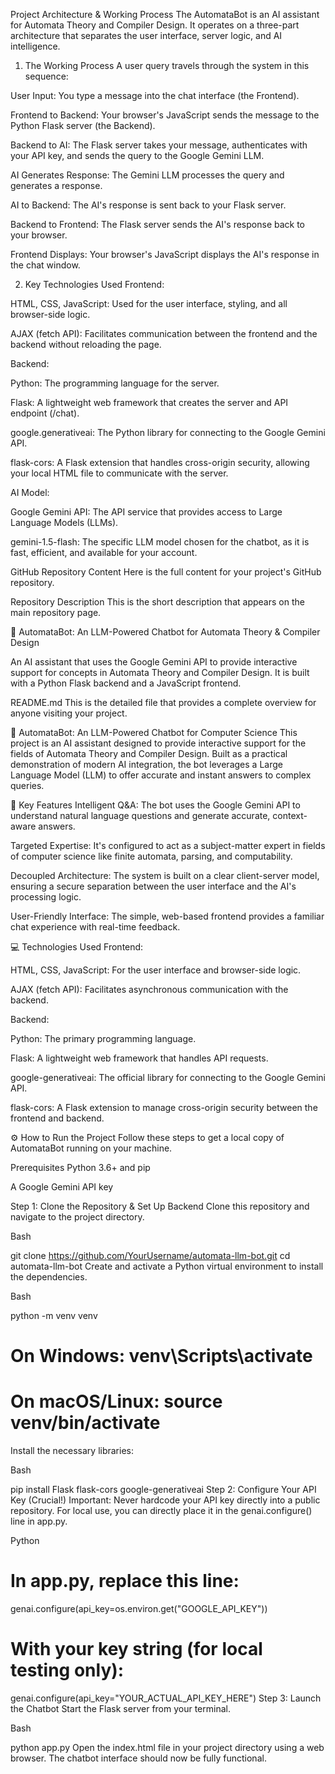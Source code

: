 Project Architecture & Working Process
The AutomataBot is an AI assistant for Automata Theory and Compiler Design. It operates on a three-part architecture that separates the user interface, server logic, and AI intelligence.

1. The Working Process
A user query travels through the system in this sequence:

User Input: You type a message into the chat interface (the Frontend).

Frontend to Backend: Your browser's JavaScript sends the message to the Python Flask server (the Backend).

Backend to AI: The Flask server takes your message, authenticates with your API key, and sends the query to the Google Gemini LLM.

AI Generates Response: The Gemini LLM processes the query and generates a response.

AI to Backend: The AI's response is sent back to your Flask server.

Backend to Frontend: The Flask server sends the AI's response back to your browser.

Frontend Displays: Your browser's JavaScript displays the AI's response in the chat window.

2. Key Technologies Used
Frontend:

HTML, CSS, JavaScript: Used for the user interface, styling, and all browser-side logic.

AJAX (fetch API): Facilitates communication between the frontend and the backend without reloading the page.

Backend:

Python: The programming language for the server.

Flask: A lightweight web framework that creates the server and API endpoint (/chat).

google.generativeai: The Python library for connecting to the Google Gemini API.

flask-cors: A Flask extension that handles cross-origin security, allowing your local HTML file to communicate with the server.

AI Model:

Google Gemini API: The API service that provides access to Large Language Models (LLMs).

gemini-1.5-flash: The specific LLM model chosen for the chatbot, as it is fast, efficient, and available for your account.

GitHub Repository Content
Here is the full content for your project's GitHub repository.

Repository Description
This is the short description that appears on the main repository page.

🤖 AutomataBot: An LLM-Powered Chatbot for Automata Theory & Compiler Design

An AI assistant that uses the Google Gemini API to provide interactive support for concepts in Automata Theory and Compiler Design. It is built with a Python Flask backend and a JavaScript frontend.

README.md
This is the detailed file that provides a complete overview for anyone visiting your project.

🌟 AutomataBot: An LLM-Powered Chatbot for Computer Science
This project is an AI assistant designed to provide interactive support for the fields of Automata Theory and Compiler Design. Built as a practical demonstration of modern AI integration, the bot leverages a Large Language Model (LLM) to offer accurate and instant answers to complex queries.

🚀 Key Features
Intelligent Q&A: The bot uses the Google Gemini API to understand natural language questions and generate accurate, context-aware answers.

Targeted Expertise: It's configured to act as a subject-matter expert in fields of computer science like finite automata, parsing, and computability.

Decoupled Architecture: The system is built on a clear client-server model, ensuring a secure separation between the user interface and the AI's processing logic.

User-Friendly Interface: The simple, web-based frontend provides a familiar chat experience with real-time feedback.

💻 Technologies Used
Frontend:

HTML, CSS, JavaScript: For the user interface and browser-side logic.

AJAX (fetch API): Facilitates asynchronous communication with the backend.

Backend:

Python: The primary programming language.

Flask: A lightweight web framework that handles API requests.

google-generativeai: The official library for connecting to the Google Gemini API.

flask-cors: A Flask extension to manage cross-origin security between the frontend and backend.

⚙️ How to Run the Project
Follow these steps to get a local copy of AutomataBot running on your machine.

Prerequisites
Python 3.6+ and pip

A Google Gemini API key

Step 1: Clone the Repository & Set Up Backend
Clone this repository and navigate to the project directory.

Bash

git clone https://github.com/YourUsername/automata-llm-bot.git
cd automata-llm-bot
Create and activate a Python virtual environment to install the dependencies.

Bash

python -m venv venv
# On Windows: venv\Scripts\activate
# On macOS/Linux: source venv/bin/activate
Install the necessary libraries:

Bash

pip install Flask flask-cors google-generativeai
Step 2: Configure Your API Key (Crucial!)
Important: Never hardcode your API key directly into a public repository. For local use, you can directly place it in the genai.configure() line in app.py.

Python

# In app.py, replace this line:
genai.configure(api_key=os.environ.get("GOOGLE_API_KEY"))

# With your key string (for local testing only):
genai.configure(api_key="YOUR_ACTUAL_API_KEY_HERE")
Step 3: Launch the Chatbot
Start the Flask server from your terminal.

Bash

python app.py
Open the index.html file in your project directory using a web browser. The chatbot interface should now be fully functional.
